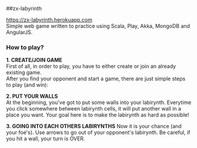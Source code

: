 ##zx-labyrinth

https://zx-labyrinth.herokuapp.com  
Simple web game written to practice using Scala, Play, Akka, MongoDB and AngularJS.

### How to play?

**1. CREATE/JOIN GAME**   
First of all, in order to play, you have to either create or join an already existing game.  
After you find your opponent and start a game, there are just simple steps to play (and win):

**2. PUT YOUR WALLS**  
At the beginning, you've got to put some walls into your labirynth. Everytime you click somewhere between labirynth cells, it will put another wall in a place you want. Your goal here is to make the labirynth as hard as possible!

**3. GOING INTO EACH OTHERS LABIRYNTHS**
Now it is your chance (and your foe's). 
Use arrows to go out of your opponent's labirynth. Be careful, if you hit a wall, your turn is OVER.

